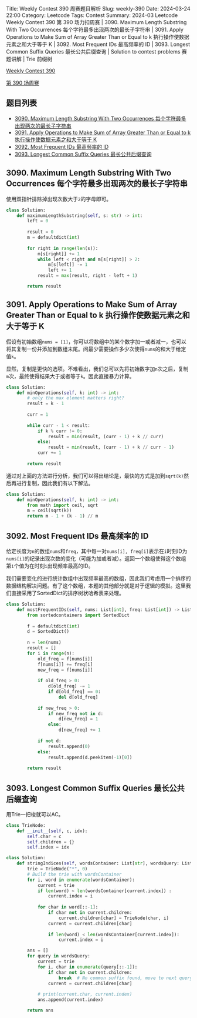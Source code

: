 Title: Weekly Contest 390 周赛题目解析
Slug: weekly-390
Date: 2024-03-24 22:00
Category: Leetcode
Tags: Contest
Summary: 2024-03 Leetcode Weekly Contest 390 第 390 场力扣周赛 | 3090. Maximum Length Substring With Two Occurrences 每个字符最多出现两次的最长子字符串 | 3091. Apply Operations to Make Sum of Array Greater Than or Equal to k 执行操作使数据元素之和大于等于 K | 3092. Most Frequent IDs 最高频率的 ID | 3093. Longest Common Suffix Queries 最长公共后缀查询 | Solution to contest problems 赛题讲解 | Trie 前缀树

[Weekly Contest 390](https://leetcode.com/contest/weekly-contest-390/)

[第 390 场周赛](https://leetcode.cn/contest/weekly-contest-390/)

## 题目列表

- [3090. Maximum Length Substring With Two Occurrences 每个字符最多出现两次的最长子字符串](https://leetcode.com/problems/maximum-length-substring-with-two-occurrences/)
- [3091. Apply Operations to Make Sum of Array Greater Than or Equal to k 执行操作使数据元素之和大于等于 K](https://leetcode.com/problems/apply-operations-to-make-sum-of-array-greater-than-or-equal-to-k/)
- [3092. Most Frequent IDs 最高频率的 ID](https://leetcode.com/problems/most-frequent-ids/)
- [3093. Longest Common Suffix Queries 最长公共后缀查询](https://leetcode.com/problems/longest-common-suffix-queries/)

## 3090. Maximum Length Substring With Two Occurrences 每个字符最多出现两次的最长子字符串

使用双指针排除掉出现次数大于`2`的字母即可。

```python
class Solution:
    def maximumLengthSubstring(self, s: str) -> int:
        left = 0
        
        result = 0
        m = defaultdict(int)
        
        for right in range(len(s)):
            m[s[right]] += 1
            while left < right and m[s[right]] > 2:
                m[s[left]] -= 1
                left += 1
            result = max(result, right - left + 1)

        return result
```

## 3091. Apply Operations to Make Sum of Array Greater Than or Equal to k 执行操作使数据元素之和大于等于 K

假设有初始数组`nums = [1]`，你可以将数组中的某个数字加一或者减一，也可以将其复制一份并添加到数组末尾。问最少需要操作多少次使得`nums`的和大于给定值`k`。

显然，复制是更快的选项。不难看出，我们总可以先将初始数字加`n`次之后，复制`m`次，最终使得结果大于或者等于`k`。因此直接暴力计算。

```python
class Solution:
    def minOperations(self, k: int) -> int:
        # only the max element matters right?
        result = k - 1
        
        curr = 1
        
        while curr - 1 < result:
            if k % curr != 0:
                result = min(result, (curr - 1) + k // curr)
            else:
                result = min(result, (curr - 1) + k // curr - 1)
            curr += 1
        
        return result
```

通过对上面的方法进行分析，我们可以得出结论是，最快的方式是加到`sqrt(k)`然后再进行复制，因此我们有以下解法。

```python
class Solution:
    def minOperations(self, k: int) -> int:
        from math import ceil, sqrt
        m = ceil(sqrt(k))
        return m - 1 + (k - 1) // m
```

## 3092. Most Frequent IDs 最高频率的 ID

给定长度为`n`的数组`nums`和`freq`，其中每一对`nums[i], freq[i]`表示在`i`时刻ID为`nums[i]`的纪录出现次数的变化（可能为加或者减）。返回一个数组使得这个数组第`i`个值为在时刻`i`出现频率最高的ID。

我们需要变化的进行统计数组中出现频率最高的数组，因此我们考虑用一个排序的数据结构解决问题。有了这个数组，本题的其他部分就是对于逻辑的模拟。这里我们直接采用了SortedDict的排序树状哈希表来处理。

```python
class Solution:
    def mostFrequentIDs(self, nums: List[int], freq: List[int]) -> List[int]:
        from sortedcontainers import SortedDict
        
        f = defaultdict(int)
        d = SortedDict()
        
        n = len(nums)
        result = []
        for i in range(n):
            old_freq = f[nums[i]]
            f[nums[i]] += freq[i]
            new_freq = f[nums[i]]
            
            if old_freq > 0:
                d[old_freq] -= 1
                if d[old_freq] == 0:
                    del d[old_freq]
            
            if new_freq > 0:
                if new_freq not in d:
                    d[new_freq] = 1
                else:
                    d[new_freq] += 1
            
            if not d:
                result.append(0)
            else:
                result.append(d.peekitem(-1)[0])
        
        return result
```

## 3093. Longest Common Suffix Queries 最长公共后缀查询

用Trie一把梭就可以AC。

```python
class TrieNode:
    def __init__(self, c, idx):
        self.char = c
        self.children = {}
        self.index = idx

class Solution:
    def stringIndices(self, wordsContainer: List[str], wordsQuery: List[str]) -> List[int]:        
        trie = TrieNode("*", 0)
        # Build the trie with wordsContainer
        for i, word in enumerate(wordsContainer):
            current = trie
            if len(word) < len(wordsContainer[current.index]) :
                current.index = i
            
            for char in word[::-1]:
                if char not in current.children:
                    current.children[char] = TrieNode(char, i)
                current = current.children[char]
                
                if len(word) < len(wordsContainer[current.index]):
                    current.index = i

        ans = []
        for query in wordsQuery:
            current = trie
            for i, char in enumerate(query[::-1]):
                if char not in current.children:
                    break  # No common suffix found, move to next query
                current = current.children[char]
            
            # print(current.char, current.index)
            ans.append(current.index)

        return ans
```